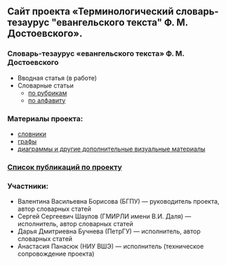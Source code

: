 ## Сайт проекта «Терминологический словарь-тезаурус "евангельского текста" Ф. М. Достоевского».

### Словарь-тезаурус «евангельского текста»‎ Ф. М. Достоевского
* Вводная статья (в работе)
* Словарные статьи
  * [по рубрикам](https://thesaurus-dostoevsky.github.io/Thesaurus/)
  * [по алфавиту](https://thesaurus-dostoevsky.github.io/Thesaurus/alph)

### Материалы проекта:
- [словники](https://thesaurus-dostoevsky.github.io/slovniki)
- [графы](https://thesaurus-dostoevsky.github.io/graphs/graph)
- [диаграммы и другие дополнительные визуальные материалы](https://thesaurus-dostoevsky.github.io/additional_charts)

### [Список публикаций по проекту](https://thesaurus-dostoevsky.github.io/Thesaurus/papers)

### Участники:
- Валентина Васильевна Борисова (БГПУ) — руководитель проекта, автор словарных статей
- Сергей Сергеевич Шаулов (ГМИРЛИ имени В.И. Даля) — исполнитель, автор словарных статей
- Дарья Дмитриевна Бучнева (ПетрГУ) — исполнитель, автор словарных статей
- Анастасия Панасюк (НИУ ВШЭ) — исполнитель (техническое сопровождение проекта)
